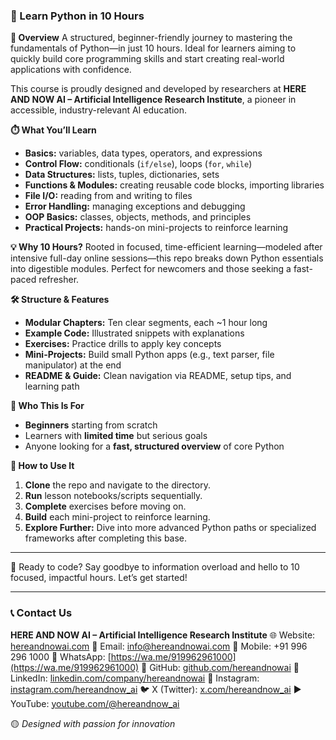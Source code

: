 ### **🔹 Learn Python in 10 Hours**

**📘 Overview**
A structured, beginner-friendly journey to mastering the fundamentals of Python—in just 10 hours. Ideal for learners aiming to quickly build core programming skills and start creating real-world applications with confidence.

This course is proudly designed and developed by researchers at **HERE AND NOW AI – Artificial Intelligence Research Institute**, a pioneer in accessible, industry-relevant AI education.

**⏱️ What You’ll Learn**

* **Basics:** variables, data types, operators, and expressions
* **Control Flow:** conditionals (`if/else`), loops (`for`, `while`)
* **Data Structures:** lists, tuples, dictionaries, sets
* **Functions & Modules:** creating reusable code blocks, importing libraries
* **File I/O:** reading from and writing to files
* **Error Handling:** managing exceptions and debugging
* **OOP Basics:** classes, objects, methods, and principles
* **Practical Projects:** hands-on mini-projects to reinforce learning

**💡 Why 10 Hours?**
Rooted in focused, time-efficient learning—modeled after intensive full-day online sessions—this repo breaks down Python essentials into digestible modules. Perfect for newcomers and those seeking a fast-paced refresher.

**🛠️ Structure & Features**

* **Modular Chapters:** Ten clear segments, each \~1 hour long
* **Example Code:** Illustrated snippets with explanations
* **Exercises:** Practice drills to apply key concepts
* **Mini-Projects:** Build small Python apps (e.g., text parser, file manipulator) at the end
* **README & Guide:** Clean navigation via README, setup tips, and learning path

**🎯 Who This Is For**

* **Beginners** starting from scratch
* Learners with **limited time** but serious goals
* Anyone looking for a **fast, structured overview** of core Python

**🚀 How to Use It**

1. **Clone** the repo and navigate to the directory.
2. **Run** lesson notebooks/scripts sequentially.
3. **Complete** exercises before moving on.
4. **Build** each mini-project to reinforce learning.
5. **Explore Further:** Dive into more advanced Python paths or specialized frameworks after completing this base.

---

🔗 Ready to code? Say goodbye to information overload and hello to 10 focused, impactful hours. Let’s get started!

---

### 📞 Contact Us

**HERE AND NOW AI – Artificial Intelligence Research Institute**
🌐 Website: [hereandnowai.com](https://hereandnowai.com)
📧 Email: [info@hereandnowai.com](mailto:info@hereandnowai.com)
📱 Mobile: +91 996 296 1000
📱 WhatsApp: [https://wa.me/919962961000](https://wa.me/919962961000)
🔗 GitHub: [github.com/hereandnowai](https://github.com/hereandnowai)
🔗 LinkedIn: [linkedin.com/company/hereandnowai](https://www.linkedin.com/company/hereandnowai)
📸 Instagram: [instagram.com/hereandnow\_ai](https://instagram.com/hereandnow_ai)
🐦 X (Twitter): [x.com/hereandnow\_ai](https://x.com/hereandnow_ai)
▶️ YouTube: [youtube.com/@hereandnow\_ai](https://youtube.com/@hereandnow_ai)

🟡 *Designed with passion for innovation*
